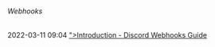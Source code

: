 ######  Webhooks

2022-03-11 09:04 [&quot;&gt;Introduction - Discord Webhooks Guide](https://birdie0.github.io/discord-webhooks-guide/)



